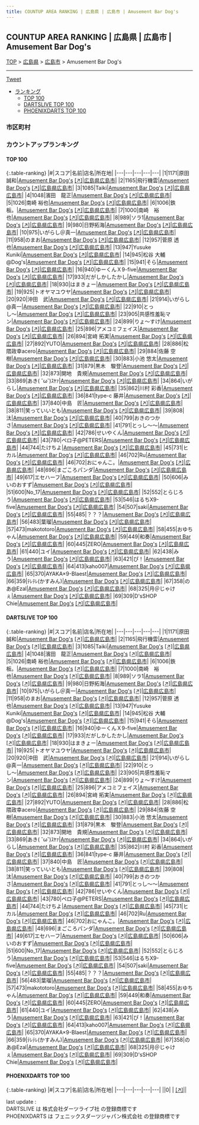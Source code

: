 ```yaml
---
title: COUNTUP AREA RANKING | 広島県 | 広島市 | Amusement Bar Dog's
---
```

## COUNTUP AREA RANKING | 広島県 | 広島市 | Amusement Bar Dog's

[TOP](/darts/rank/) > [広島県](/darts/rank/広島県/) > [広島市](/darts/rank/広島県/広島市/) > Amusement Bar Dog's

___

<a href="https://twitter.com/share?ref_src=twsrc%5Etfw" data-text="COUNTUP AREA RANKING | 広島県広島市Amusement Bar Dog's" class="twitter-share-button" data-hashtags="DARTSLIVE,PHOENIXDARTS,darts,ダーツ" data-show-count="false">Tweet</a>

* [ランキング](#カウントアップランキング)
    * [TOP 100](#top-100)
    * [DARTSLIVE TOP 100](#dartslive-top-100)
    * [PHOENIXDARTS TOP 100](#phoenixdarts-top-100)

### 市区町村

<ul>

</ul>

### カウントアップランキング

#### TOP 100



{:.table-ranking}
|#|スコア|名前|店名|所在地|
|---|---|---|---|---|
|1|1171|<span class="rank-name-dl">原田 誠和</span>|<a href="/darts/rank/shops/04c23937e34d0ae6b21333aee1bd51e4.html">Amusement Bar Dog's</a> <a href="https://search.dartslive.com/jp/shop/04c23937e34d0ae6b21333aee1bd51e4">[↗]</a>|<a href="/darts/rank/広島県/広島市">広島県広島市</a>|
|2|1165|<span class="rank-name-dl">飛行機雲</span>|<a href="/darts/rank/shops/04c23937e34d0ae6b21333aee1bd51e4.html">Amusement Bar Dog's</a> <a href="https://search.dartslive.com/jp/shop/04c23937e34d0ae6b21333aee1bd51e4">[↗]</a>|<a href="/darts/rank/広島県/広島市">広島県広島市</a>|
|3|1085|<span class="rank-name-dl">Taiki</span>|<a href="/darts/rank/shops/04c23937e34d0ae6b21333aee1bd51e4.html">Amusement Bar Dog's</a> <a href="https://search.dartslive.com/jp/shop/04c23937e34d0ae6b21333aee1bd51e4">[↗]</a>|<a href="/darts/rank/広島県/広島市">広島県広島市</a>|
|4|1048|<span class="rank-name-dl">濱田　龍正</span>|<a href="/darts/rank/shops/04c23937e34d0ae6b21333aee1bd51e4.html">Amusement Bar Dog's</a> <a href="https://search.dartslive.com/jp/shop/04c23937e34d0ae6b21333aee1bd51e4">[↗]</a>|<a href="/darts/rank/広島県/広島市">広島県広島市</a>|
|5|1026|<span class="rank-name-dl">南崎 裕也</span>|<a href="/darts/rank/shops/04c23937e34d0ae6b21333aee1bd51e4.html">Amusement Bar Dog's</a> <a href="https://search.dartslive.com/jp/shop/04c23937e34d0ae6b21333aee1bd51e4">[↗]</a>|<a href="/darts/rank/広島県/広島市">広島県広島市</a>|
|6|1006|<span class="rank-name-dl">鉄板。</span>|<a href="/darts/rank/shops/04c23937e34d0ae6b21333aee1bd51e4.html">Amusement Bar Dog's</a> <a href="https://search.dartslive.com/jp/shop/04c23937e34d0ae6b21333aee1bd51e4">[↗]</a>|<a href="/darts/rank/広島県/広島市">広島県広島市</a>|
|7|1000|<span class="rank-name-dl">南崎　裕也</span>|<a href="/darts/rank/shops/04c23937e34d0ae6b21333aee1bd51e4.html">Amusement Bar Dog's</a> <a href="https://search.dartslive.com/jp/shop/04c23937e34d0ae6b21333aee1bd51e4">[↗]</a>|<a href="/darts/rank/広島県/広島市">広島県広島市</a>|
|8|989|<span class="rank-name-dl">ソラ1</span>|<a href="/darts/rank/shops/04c23937e34d0ae6b21333aee1bd51e4.html">Amusement Bar Dog's</a> <a href="https://search.dartslive.com/jp/shop/04c23937e34d0ae6b21333aee1bd51e4">[↗]</a>|<a href="/darts/rank/広島県/広島市">広島県広島市</a>|
|9|980|<span class="rank-name-dl">日野拓海</span>|<a href="/darts/rank/shops/04c23937e34d0ae6b21333aee1bd51e4.html">Amusement Bar Dog's</a> <a href="https://search.dartslive.com/jp/shop/04c23937e34d0ae6b21333aee1bd51e4">[↗]</a>|<a href="/darts/rank/広島県/広島市">広島県広島市</a>|
|10|975|<span class="rank-name-dl">いがらし＠真一</span>|<a href="/darts/rank/shops/04c23937e34d0ae6b21333aee1bd51e4.html">Amusement Bar Dog's</a> <a href="https://search.dartslive.com/jp/shop/04c23937e34d0ae6b21333aee1bd51e4">[↗]</a>|<a href="/darts/rank/広島県/広島市">広島県広島市</a>|
|11|958|<span class="rank-name-dl">のまお</span>|<a href="/darts/rank/shops/04c23937e34d0ae6b21333aee1bd51e4.html">Amusement Bar Dog's</a> <a href="https://search.dartslive.com/jp/shop/04c23937e34d0ae6b21333aee1bd51e4">[↗]</a>|<a href="/darts/rank/広島県/広島市">広島県広島市</a>|
|12|957|<span class="rank-name-dl">菅原 透也</span>|<a href="/darts/rank/shops/04c23937e34d0ae6b21333aee1bd51e4.html">Amusement Bar Dog's</a> <a href="https://search.dartslive.com/jp/shop/04c23937e34d0ae6b21333aee1bd51e4">[↗]</a>|<a href="/darts/rank/広島県/広島市">広島県広島市</a>|
|13|947|<span class="rank-name-dl">Yusuke Kuniki</span>|<a href="/darts/rank/shops/04c23937e34d0ae6b21333aee1bd51e4.html">Amusement Bar Dog's</a> <a href="https://search.dartslive.com/jp/shop/04c23937e34d0ae6b21333aee1bd51e4">[↗]</a>|<a href="/darts/rank/広島県/広島市">広島県広島市</a>|
|14|945|<span class="rank-name-dl">松谷 大輔@Dog&#x27;s</span>|<a href="/darts/rank/shops/04c23937e34d0ae6b21333aee1bd51e4.html">Amusement Bar Dog's</a> <a href="https://search.dartslive.com/jp/shop/04c23937e34d0ae6b21333aee1bd51e4">[↗]</a>|<a href="/darts/rank/広島県/広島市">広島県広島市</a>|
|15|941|<span class="rank-name-dl">そら</span>|<a href="/darts/rank/shops/04c23937e34d0ae6b21333aee1bd51e4.html">Amusement Bar Dog's</a> <a href="https://search.dartslive.com/jp/shop/04c23937e34d0ae6b21333aee1bd51e4">[↗]</a>|<a href="/darts/rank/広島県/広島市">広島県広島市</a>|
|16|940|<span class="rank-name-dl">ゆーくんＸ9-five</span>|<a href="/darts/rank/shops/04c23937e34d0ae6b21333aee1bd51e4.html">Amusement Bar Dog's</a> <a href="https://search.dartslive.com/jp/shop/04c23937e34d0ae6b21333aee1bd51e4">[↗]</a>|<a href="/darts/rank/広島県/広島市">広島県広島市</a>|
|17|933|<span class="rank-name-dl">だがしかしたかし</span>|<a href="/darts/rank/shops/04c23937e34d0ae6b21333aee1bd51e4.html">Amusement Bar Dog's</a> <a href="https://search.dartslive.com/jp/shop/04c23937e34d0ae6b21333aee1bd51e4">[↗]</a>|<a href="/darts/rank/広島県/広島市">広島県広島市</a>|
|18|930|<span class="rank-name-dl">はまきょー</span>|<a href="/darts/rank/shops/04c23937e34d0ae6b21333aee1bd51e4.html">Amusement Bar Dog's</a> <a href="https://search.dartslive.com/jp/shop/04c23937e34d0ae6b21333aee1bd51e4">[↗]</a>|<a href="/darts/rank/広島県/広島市">広島県広島市</a>|
|19|925|<span class="rank-name-dl">トオヤマユウヤ</span>|<a href="/darts/rank/shops/04c23937e34d0ae6b21333aee1bd51e4.html">Amusement Bar Dog's</a> <a href="https://search.dartslive.com/jp/shop/04c23937e34d0ae6b21333aee1bd51e4">[↗]</a>|<a href="/darts/rank/広島県/広島市">広島県広島市</a>|
|20|920|<span class="rank-name-dl">沖田　武</span>|<a href="/darts/rank/shops/04c23937e34d0ae6b21333aee1bd51e4.html">Amusement Bar Dog's</a> <a href="https://search.dartslive.com/jp/shop/04c23937e34d0ae6b21333aee1bd51e4">[↗]</a>|<a href="/darts/rank/広島県/広島市">広島県広島市</a>|
|21|914|<span class="rank-name-dl">いがらし@真一</span>|<a href="/darts/rank/shops/04c23937e34d0ae6b21333aee1bd51e4.html">Amusement Bar Dog's</a> <a href="https://search.dartslive.com/jp/shop/04c23937e34d0ae6b21333aee1bd51e4">[↗]</a>|<a href="/darts/rank/広島県/広島市">広島県広島市</a>|
|22|910|<span class="rank-name-dl">とっし〜</span>|<a href="/darts/rank/shops/04c23937e34d0ae6b21333aee1bd51e4.html">Amusement Bar Dog's</a> <a href="https://search.dartslive.com/jp/shop/04c23937e34d0ae6b21333aee1bd51e4">[↗]</a>|<a href="/darts/rank/広島県/広島市">広島県広島市</a>|
|23|905|<span class="rank-name-dl">共感性羞恥マン</span>|<a href="/darts/rank/shops/04c23937e34d0ae6b21333aee1bd51e4.html">Amusement Bar Dog's</a> <a href="https://search.dartslive.com/jp/shop/04c23937e34d0ae6b21333aee1bd51e4">[↗]</a>|<a href="/darts/rank/広島県/広島市">広島県広島市</a>|
|24|899|<span class="rank-name-dl">りょ〜すけ</span>|<a href="/darts/rank/shops/04c23937e34d0ae6b21333aee1bd51e4.html">Amusement Bar Dog's</a> <a href="https://search.dartslive.com/jp/shop/04c23937e34d0ae6b21333aee1bd51e4">[↗]</a>|<a href="/darts/rank/広島県/広島市">広島県広島市</a>|
|25|896|<span class="rank-name-dl">アメコミフェイス</span>|<a href="/darts/rank/shops/04c23937e34d0ae6b21333aee1bd51e4.html">Amusement Bar Dog's</a> <a href="https://search.dartslive.com/jp/shop/04c23937e34d0ae6b21333aee1bd51e4">[↗]</a>|<a href="/darts/rank/広島県/広島市">広島県広島市</a>|
|26|894|<span class="rank-name-dl">宮﨑 拓実</span>|<a href="/darts/rank/shops/04c23937e34d0ae6b21333aee1bd51e4.html">Amusement Bar Dog's</a> <a href="https://search.dartslive.com/jp/shop/04c23937e34d0ae6b21333aee1bd51e4">[↗]</a>|<a href="/darts/rank/広島県/広島市">広島県広島市</a>|
|27|892|<span class="rank-name-dl">YUTO</span>|<a href="/darts/rank/shops/04c23937e34d0ae6b21333aee1bd51e4.html">Amusement Bar Dog's</a> <a href="https://search.dartslive.com/jp/shop/04c23937e34d0ae6b21333aee1bd51e4">[↗]</a>|<a href="/darts/rank/広島県/広島市">広島県広島市</a>|
|28|886|<span class="rank-name-dl">松隈政幸acero</span>|<a href="/darts/rank/shops/04c23937e34d0ae6b21333aee1bd51e4.html">Amusement Bar Dog's</a> <a href="https://search.dartslive.com/jp/shop/04c23937e34d0ae6b21333aee1bd51e4">[↗]</a>|<a href="/darts/rank/広島県/広島市">広島県広島市</a>|
|29|884|<span class="rank-name-dl">佐藤 空樹</span>|<a href="/darts/rank/shops/04c23937e34d0ae6b21333aee1bd51e4.html">Amusement Bar Dog's</a> <a href="https://search.dartslive.com/jp/shop/04c23937e34d0ae6b21333aee1bd51e4">[↗]</a>|<a href="/darts/rank/広島県/広島市">広島県広島市</a>|
|30|883|<span class="rank-name-dl">小池 悠太</span>|<a href="/darts/rank/shops/04c23937e34d0ae6b21333aee1bd51e4.html">Amusement Bar Dog's</a> <a href="https://search.dartslive.com/jp/shop/04c23937e34d0ae6b21333aee1bd51e4">[↗]</a>|<a href="/darts/rank/広島県/広島市">広島県広島市</a>|
|31|879|<span class="rank-name-dl">黒木　駿登</span>|<a href="/darts/rank/shops/04c23937e34d0ae6b21333aee1bd51e4.html">Amusement Bar Dog's</a> <a href="https://search.dartslive.com/jp/shop/04c23937e34d0ae6b21333aee1bd51e4">[↗]</a>|<a href="/darts/rank/広島県/広島市">広島県広島市</a>|
|32|873|<span class="rank-name-dl">開地　貴規</span>|<a href="/darts/rank/shops/04c23937e34d0ae6b21333aee1bd51e4.html">Amusement Bar Dog's</a> <a href="https://search.dartslive.com/jp/shop/04c23937e34d0ae6b21333aee1bd51e4">[↗]</a>|<a href="/darts/rank/広島県/広島市">広島県広島市</a>|
|33|869|<span class="rank-name-dl">あき( ˘ω˘)ｽﾔｧ</span>|<a href="/darts/rank/shops/04c23937e34d0ae6b21333aee1bd51e4.html">Amusement Bar Dog's</a> <a href="https://search.dartslive.com/jp/shop/04c23937e34d0ae6b21333aee1bd51e4">[↗]</a>|<a href="/darts/rank/広島県/広島市">広島県広島市</a>|
|34|864|<span class="rank-name-dl">いがらし</span>|<a href="/darts/rank/shops/04c23937e34d0ae6b21333aee1bd51e4.html">Amusement Bar Dog's</a> <a href="https://search.dartslive.com/jp/shop/04c23937e34d0ae6b21333aee1bd51e4">[↗]</a>|<a href="/darts/rank/広島県/広島市">広島県広島市</a>|
|35|862|<span class="rank-name-dl">川村 彩香</span>|<a href="/darts/rank/shops/04c23937e34d0ae6b21333aee1bd51e4.html">Amusement Bar Dog's</a> <a href="https://search.dartslive.com/jp/shop/04c23937e34d0ae6b21333aee1bd51e4">[↗]</a>|<a href="/darts/rank/広島県/広島市">広島県広島市</a>|
|36|841|<span class="rank-name-dl">type-c 藤井</span>|<a href="/darts/rank/shops/04c23937e34d0ae6b21333aee1bd51e4.html">Amusement Bar Dog's</a> <a href="https://search.dartslive.com/jp/shop/04c23937e34d0ae6b21333aee1bd51e4">[↗]</a>|<a href="/darts/rank/広島県/広島市">広島県広島市</a>|
|37|840|<span class="rank-name-dl">中島　匠</span>|<a href="/darts/rank/shops/04c23937e34d0ae6b21333aee1bd51e4.html">Amusement Bar Dog's</a> <a href="https://search.dartslive.com/jp/shop/04c23937e34d0ae6b21333aee1bd51e4">[↗]</a>|<a href="/darts/rank/広島県/広島市">広島県広島市</a>|
|38|811|<span class="rank-name-dl">笑っていいとも</span>|<a href="/darts/rank/shops/04c23937e34d0ae6b21333aee1bd51e4.html">Amusement Bar Dog's</a> <a href="https://search.dartslive.com/jp/shop/04c23937e34d0ae6b21333aee1bd51e4">[↗]</a>|<a href="/darts/rank/広島県/広島市">広島県広島市</a>|
|39|808|<span class="rank-name-dl">汰</span>|<a href="/darts/rank/shops/04c23937e34d0ae6b21333aee1bd51e4.html">Amusement Bar Dog's</a> <a href="https://search.dartslive.com/jp/shop/04c23937e34d0ae6b21333aee1bd51e4">[↗]</a>|<a href="/darts/rank/広島県/広島市">広島県広島市</a>|
|40|799|<span class="rank-name-dl">おきのつかさ</span>|<a href="/darts/rank/shops/04c23937e34d0ae6b21333aee1bd51e4.html">Amusement Bar Dog's</a> <a href="https://search.dartslive.com/jp/shop/04c23937e34d0ae6b21333aee1bd51e4">[↗]</a>|<a href="/darts/rank/広島県/広島市">広島県広島市</a>|
|41|791|<span class="rank-name-dl">とっし〜〜</span>|<a href="/darts/rank/shops/04c23937e34d0ae6b21333aee1bd51e4.html">Amusement Bar Dog's</a> <a href="https://search.dartslive.com/jp/shop/04c23937e34d0ae6b21333aee1bd51e4">[↗]</a>|<a href="/darts/rank/広島県/広島市">広島県広島市</a>|
|42|786|<span class="rank-name-dl">せいやくん</span>|<a href="/darts/rank/shops/04c23937e34d0ae6b21333aee1bd51e4.html">Amusement Bar Dog's</a> <a href="https://search.dartslive.com/jp/shop/04c23937e34d0ae6b21333aee1bd51e4">[↗]</a>|<a href="/darts/rank/広島県/広島市">広島県広島市</a>|
|43|780|<span class="rank-name-dl">ペロ子@PETERS</span>|<a href="/darts/rank/shops/04c23937e34d0ae6b21333aee1bd51e4.html">Amusement Bar Dog's</a> <a href="https://search.dartslive.com/jp/shop/04c23937e34d0ae6b21333aee1bd51e4">[↗]</a>|<a href="/darts/rank/広島県/広島市">広島県広島市</a>|
|44|744|<span class="rank-name-dl">たけちよ</span>|<a href="/darts/rank/shops/04c23937e34d0ae6b21333aee1bd51e4.html">Amusement Bar Dog's</a> <a href="https://search.dartslive.com/jp/shop/04c23937e34d0ae6b21333aee1bd51e4">[↗]</a>|<a href="/darts/rank/広島県/広島市">広島県広島市</a>|
|45|731|<span class="rank-name-dl">ヒカル</span>|<a href="/darts/rank/shops/04c23937e34d0ae6b21333aee1bd51e4.html">Amusement Bar Dog's</a> <a href="https://search.dartslive.com/jp/shop/04c23937e34d0ae6b21333aee1bd51e4">[↗]</a>|<a href="/darts/rank/広島県/広島市">広島県広島市</a>|
|46|702|<span class="rank-name-dl">Ru</span>|<a href="/darts/rank/shops/04c23937e34d0ae6b21333aee1bd51e4.html">Amusement Bar Dog's</a> <a href="https://search.dartslive.com/jp/shop/04c23937e34d0ae6b21333aee1bd51e4">[↗]</a>|<a href="/darts/rank/広島県/広島市">広島県広島市</a>|
|46|702|<span class="rank-name-dl">おにゃんこ。</span>|<a href="/darts/rank/shops/04c23937e34d0ae6b21333aee1bd51e4.html">Amusement Bar Dog's</a> <a href="https://search.dartslive.com/jp/shop/04c23937e34d0ae6b21333aee1bd51e4">[↗]</a>|<a href="/darts/rank/広島県/広島市">広島県広島市</a>|
|48|696|<span class="rank-name-dl">まごころパンダ</span>|<a href="/darts/rank/shops/04c23937e34d0ae6b21333aee1bd51e4.html">Amusement Bar Dog's</a> <a href="https://search.dartslive.com/jp/shop/04c23937e34d0ae6b21333aee1bd51e4">[↗]</a>|<a href="/darts/rank/広島県/広島市">広島県広島市</a>|
|49|617|<span class="rank-name-dl">エセハーフ</span>|<a href="/darts/rank/shops/04c23937e34d0ae6b21333aee1bd51e4.html">Amusement Bar Dog's</a> <a href="https://search.dartslive.com/jp/shop/04c23937e34d0ae6b21333aee1bd51e4">[↗]</a>|<a href="/darts/rank/広島県/広島市">広島県広島市</a>|
|50|606|<span class="rank-name-dl">みいのおすず</span>|<a href="/darts/rank/shops/04c23937e34d0ae6b21333aee1bd51e4.html">Amusement Bar Dog's</a> <a href="https://search.dartslive.com/jp/shop/04c23937e34d0ae6b21333aee1bd51e4">[↗]</a>|<a href="/darts/rank/広島県/広島市">広島県広島市</a>|
|51|600|<span class="rank-name-dl">No_17</span>|<a href="/darts/rank/shops/04c23937e34d0ae6b21333aee1bd51e4.html">Amusement Bar Dog's</a> <a href="https://search.dartslive.com/jp/shop/04c23937e34d0ae6b21333aee1bd51e4">[↗]</a>|<a href="/darts/rank/広島県/広島市">広島県広島市</a>|
|52|552|<span class="rank-name-dl">とらじろう</span>|<a href="/darts/rank/shops/04c23937e34d0ae6b21333aee1bd51e4.html">Amusement Bar Dog's</a> <a href="https://search.dartslive.com/jp/shop/04c23937e34d0ae6b21333aee1bd51e4">[↗]</a>|<a href="/darts/rank/広島県/広島市">広島県広島市</a>|
|53|546|<span class="rank-name-dl">はるちX9-five</span>|<a href="/darts/rank/shops/04c23937e34d0ae6b21333aee1bd51e4.html">Amusement Bar Dog's</a> <a href="https://search.dartslive.com/jp/shop/04c23937e34d0ae6b21333aee1bd51e4">[↗]</a>|<a href="/darts/rank/広島県/広島市">広島県広島市</a>|
|54|507|<span class="rank-name-dl">saki</span>|<a href="/darts/rank/shops/04c23937e34d0ae6b21333aee1bd51e4.html">Amusement Bar Dog's</a> <a href="https://search.dartslive.com/jp/shop/04c23937e34d0ae6b21333aee1bd51e4">[↗]</a>|<a href="/darts/rank/広島県/広島市">広島県広島市</a>|
|55|485|<span class="rank-name-dl">？？？</span>|<a href="/darts/rank/shops/04c23937e34d0ae6b21333aee1bd51e4.html">Amusement Bar Dog's</a> <a href="https://search.dartslive.com/jp/shop/04c23937e34d0ae6b21333aee1bd51e4">[↗]</a>|<a href="/darts/rank/広島県/広島市">広島県広島市</a>|
|56|483|<span class="rank-name-dl">葉瑠</span>|<a href="/darts/rank/shops/04c23937e34d0ae6b21333aee1bd51e4.html">Amusement Bar Dog's</a> <a href="https://search.dartslive.com/jp/shop/04c23937e34d0ae6b21333aee1bd51e4">[↗]</a>|<a href="/darts/rank/広島県/広島市">広島県広島市</a>|
|57|473|<span class="rank-name-dl">makototoro</span>|<a href="/darts/rank/shops/04c23937e34d0ae6b21333aee1bd51e4.html">Amusement Bar Dog's</a> <a href="https://search.dartslive.com/jp/shop/04c23937e34d0ae6b21333aee1bd51e4">[↗]</a>|<a href="/darts/rank/広島県/広島市">広島県広島市</a>|
|58|455|<span class="rank-name-dl">おゆちゃん</span>|<a href="/darts/rank/shops/04c23937e34d0ae6b21333aee1bd51e4.html">Amusement Bar Dog's</a> <a href="https://search.dartslive.com/jp/shop/04c23937e34d0ae6b21333aee1bd51e4">[↗]</a>|<a href="/darts/rank/広島県/広島市">広島県広島市</a>|
|59|449|<span class="rank-name-dl">和奏</span>|<a href="/darts/rank/shops/04c23937e34d0ae6b21333aee1bd51e4.html">Amusement Bar Dog's</a> <a href="https://search.dartslive.com/jp/shop/04c23937e34d0ae6b21333aee1bd51e4">[↗]</a>|<a href="/darts/rank/広島県/広島市">広島県広島市</a>|
|60|445|<span class="rank-name-dl">ZERO</span>|<a href="/darts/rank/shops/04c23937e34d0ae6b21333aee1bd51e4.html">Amusement Bar Dog's</a> <a href="https://search.dartslive.com/jp/shop/04c23937e34d0ae6b21333aee1bd51e4">[↗]</a>|<a href="/darts/rank/広島県/広島市">広島県広島市</a>|
|61|440|<span class="rank-name-dl">ユイ</span>|<a href="/darts/rank/shops/04c23937e34d0ae6b21333aee1bd51e4.html">Amusement Bar Dog's</a> <a href="https://search.dartslive.com/jp/shop/04c23937e34d0ae6b21333aee1bd51e4">[↗]</a>|<a href="/darts/rank/広島県/広島市">広島県広島市</a>|
|62|438|<span class="rank-name-dl">みう</span>|<a href="/darts/rank/shops/04c23937e34d0ae6b21333aee1bd51e4.html">Amusement Bar Dog's</a> <a href="https://search.dartslive.com/jp/shop/04c23937e34d0ae6b21333aee1bd51e4">[↗]</a>|<a href="/darts/rank/広島県/広島市">広島県広島市</a>|
|63|421|<span class="rank-name-dl">ぴ！</span>|<a href="/darts/rank/shops/04c23937e34d0ae6b21333aee1bd51e4.html">Amusement Bar Dog's</a> <a href="https://search.dartslive.com/jp/shop/04c23937e34d0ae6b21333aee1bd51e4">[↗]</a>|<a href="/darts/rank/広島県/広島市">広島県広島市</a>|
|64|413|<span class="rank-name-dl">kaho007</span>|<a href="/darts/rank/shops/04c23937e34d0ae6b21333aee1bd51e4.html">Amusement Bar Dog's</a> <a href="https://search.dartslive.com/jp/shop/04c23937e34d0ae6b21333aee1bd51e4">[↗]</a>|<a href="/darts/rank/広島県/広島市">広島県広島市</a>|
|65|370|<span class="rank-name-dl">AYAKA×9-Blaest</span>|<a href="/darts/rank/shops/04c23937e34d0ae6b21333aee1bd51e4.html">Amusement Bar Dog's</a> <a href="https://search.dartslive.com/jp/shop/04c23937e34d0ae6b21333aee1bd51e4">[↗]</a>|<a href="/darts/rank/広島県/広島市">広島県広島市</a>|
|66|359|<span class="rank-name-dl">ﾃﾚﾃﾚ(かすみん)</span>|<a href="/darts/rank/shops/04c23937e34d0ae6b21333aee1bd51e4.html">Amusement Bar Dog's</a> <a href="https://search.dartslive.com/jp/shop/04c23937e34d0ae6b21333aee1bd51e4">[↗]</a>|<a href="/darts/rank/広島県/広島市">広島県広島市</a>|
|67|358|<span class="rank-name-dl">のあ@Ezal</span>|<a href="/darts/rank/shops/04c23937e34d0ae6b21333aee1bd51e4.html">Amusement Bar Dog's</a> <a href="https://search.dartslive.com/jp/shop/04c23937e34d0ae6b21333aee1bd51e4">[↗]</a>|<a href="/darts/rank/広島県/広島市">広島県広島市</a>|
|68|325|<span class="rank-name-dl">月＠じゃけぇ</span>|<a href="/darts/rank/shops/04c23937e34d0ae6b21333aee1bd51e4.html">Amusement Bar Dog's</a> <a href="https://search.dartslive.com/jp/shop/04c23937e34d0ae6b21333aee1bd51e4">[↗]</a>|<a href="/darts/rank/広島県/広島市">広島県広島市</a>|
|69|309|<span class="rank-name-dl">D&#x27;sSHOP Chie</span>|<a href="/darts/rank/shops/04c23937e34d0ae6b21333aee1bd51e4.html">Amusement Bar Dog's</a> <a href="https://search.dartslive.com/jp/shop/04c23937e34d0ae6b21333aee1bd51e4">[↗]</a>|<a href="/darts/rank/広島県/広島市">広島県広島市</a>|


#### DARTSLIVE TOP 100



{:.table-ranking}
|#|スコア|名前|店名|所在地|
|---|---|---|---|---|
|1|1171|<span class="rank-name-dl">原田 誠和</span>|<a href="/darts/rank/shops/04c23937e34d0ae6b21333aee1bd51e4.html">Amusement Bar Dog's</a> <a href="https://search.dartslive.com/jp/shop/04c23937e34d0ae6b21333aee1bd51e4">[↗]</a>|<a href="/darts/rank/広島県/広島市">広島県広島市</a>|
|2|1165|<span class="rank-name-dl">飛行機雲</span>|<a href="/darts/rank/shops/04c23937e34d0ae6b21333aee1bd51e4.html">Amusement Bar Dog's</a> <a href="https://search.dartslive.com/jp/shop/04c23937e34d0ae6b21333aee1bd51e4">[↗]</a>|<a href="/darts/rank/広島県/広島市">広島県広島市</a>|
|3|1085|<span class="rank-name-dl">Taiki</span>|<a href="/darts/rank/shops/04c23937e34d0ae6b21333aee1bd51e4.html">Amusement Bar Dog's</a> <a href="https://search.dartslive.com/jp/shop/04c23937e34d0ae6b21333aee1bd51e4">[↗]</a>|<a href="/darts/rank/広島県/広島市">広島県広島市</a>|
|4|1048|<span class="rank-name-dl">濱田　龍正</span>|<a href="/darts/rank/shops/04c23937e34d0ae6b21333aee1bd51e4.html">Amusement Bar Dog's</a> <a href="https://search.dartslive.com/jp/shop/04c23937e34d0ae6b21333aee1bd51e4">[↗]</a>|<a href="/darts/rank/広島県/広島市">広島県広島市</a>|
|5|1026|<span class="rank-name-dl">南崎 裕也</span>|<a href="/darts/rank/shops/04c23937e34d0ae6b21333aee1bd51e4.html">Amusement Bar Dog's</a> <a href="https://search.dartslive.com/jp/shop/04c23937e34d0ae6b21333aee1bd51e4">[↗]</a>|<a href="/darts/rank/広島県/広島市">広島県広島市</a>|
|6|1006|<span class="rank-name-dl">鉄板。</span>|<a href="/darts/rank/shops/04c23937e34d0ae6b21333aee1bd51e4.html">Amusement Bar Dog's</a> <a href="https://search.dartslive.com/jp/shop/04c23937e34d0ae6b21333aee1bd51e4">[↗]</a>|<a href="/darts/rank/広島県/広島市">広島県広島市</a>|
|7|1000|<span class="rank-name-dl">南崎　裕也</span>|<a href="/darts/rank/shops/04c23937e34d0ae6b21333aee1bd51e4.html">Amusement Bar Dog's</a> <a href="https://search.dartslive.com/jp/shop/04c23937e34d0ae6b21333aee1bd51e4">[↗]</a>|<a href="/darts/rank/広島県/広島市">広島県広島市</a>|
|8|989|<span class="rank-name-dl">ソラ1</span>|<a href="/darts/rank/shops/04c23937e34d0ae6b21333aee1bd51e4.html">Amusement Bar Dog's</a> <a href="https://search.dartslive.com/jp/shop/04c23937e34d0ae6b21333aee1bd51e4">[↗]</a>|<a href="/darts/rank/広島県/広島市">広島県広島市</a>|
|9|980|<span class="rank-name-dl">日野拓海</span>|<a href="/darts/rank/shops/04c23937e34d0ae6b21333aee1bd51e4.html">Amusement Bar Dog's</a> <a href="https://search.dartslive.com/jp/shop/04c23937e34d0ae6b21333aee1bd51e4">[↗]</a>|<a href="/darts/rank/広島県/広島市">広島県広島市</a>|
|10|975|<span class="rank-name-dl">いがらし＠真一</span>|<a href="/darts/rank/shops/04c23937e34d0ae6b21333aee1bd51e4.html">Amusement Bar Dog's</a> <a href="https://search.dartslive.com/jp/shop/04c23937e34d0ae6b21333aee1bd51e4">[↗]</a>|<a href="/darts/rank/広島県/広島市">広島県広島市</a>|
|11|958|<span class="rank-name-dl">のまお</span>|<a href="/darts/rank/shops/04c23937e34d0ae6b21333aee1bd51e4.html">Amusement Bar Dog's</a> <a href="https://search.dartslive.com/jp/shop/04c23937e34d0ae6b21333aee1bd51e4">[↗]</a>|<a href="/darts/rank/広島県/広島市">広島県広島市</a>|
|12|957|<span class="rank-name-dl">菅原 透也</span>|<a href="/darts/rank/shops/04c23937e34d0ae6b21333aee1bd51e4.html">Amusement Bar Dog's</a> <a href="https://search.dartslive.com/jp/shop/04c23937e34d0ae6b21333aee1bd51e4">[↗]</a>|<a href="/darts/rank/広島県/広島市">広島県広島市</a>|
|13|947|<span class="rank-name-dl">Yusuke Kuniki</span>|<a href="/darts/rank/shops/04c23937e34d0ae6b21333aee1bd51e4.html">Amusement Bar Dog's</a> <a href="https://search.dartslive.com/jp/shop/04c23937e34d0ae6b21333aee1bd51e4">[↗]</a>|<a href="/darts/rank/広島県/広島市">広島県広島市</a>|
|14|945|<span class="rank-name-dl">松谷 大輔@Dog&#x27;s</span>|<a href="/darts/rank/shops/04c23937e34d0ae6b21333aee1bd51e4.html">Amusement Bar Dog's</a> <a href="https://search.dartslive.com/jp/shop/04c23937e34d0ae6b21333aee1bd51e4">[↗]</a>|<a href="/darts/rank/広島県/広島市">広島県広島市</a>|
|15|941|<span class="rank-name-dl">そら</span>|<a href="/darts/rank/shops/04c23937e34d0ae6b21333aee1bd51e4.html">Amusement Bar Dog's</a> <a href="https://search.dartslive.com/jp/shop/04c23937e34d0ae6b21333aee1bd51e4">[↗]</a>|<a href="/darts/rank/広島県/広島市">広島県広島市</a>|
|16|940|<span class="rank-name-dl">ゆーくんＸ9-five</span>|<a href="/darts/rank/shops/04c23937e34d0ae6b21333aee1bd51e4.html">Amusement Bar Dog's</a> <a href="https://search.dartslive.com/jp/shop/04c23937e34d0ae6b21333aee1bd51e4">[↗]</a>|<a href="/darts/rank/広島県/広島市">広島県広島市</a>|
|17|933|<span class="rank-name-dl">だがしかしたかし</span>|<a href="/darts/rank/shops/04c23937e34d0ae6b21333aee1bd51e4.html">Amusement Bar Dog's</a> <a href="https://search.dartslive.com/jp/shop/04c23937e34d0ae6b21333aee1bd51e4">[↗]</a>|<a href="/darts/rank/広島県/広島市">広島県広島市</a>|
|18|930|<span class="rank-name-dl">はまきょー</span>|<a href="/darts/rank/shops/04c23937e34d0ae6b21333aee1bd51e4.html">Amusement Bar Dog's</a> <a href="https://search.dartslive.com/jp/shop/04c23937e34d0ae6b21333aee1bd51e4">[↗]</a>|<a href="/darts/rank/広島県/広島市">広島県広島市</a>|
|19|925|<span class="rank-name-dl">トオヤマユウヤ</span>|<a href="/darts/rank/shops/04c23937e34d0ae6b21333aee1bd51e4.html">Amusement Bar Dog's</a> <a href="https://search.dartslive.com/jp/shop/04c23937e34d0ae6b21333aee1bd51e4">[↗]</a>|<a href="/darts/rank/広島県/広島市">広島県広島市</a>|
|20|920|<span class="rank-name-dl">沖田　武</span>|<a href="/darts/rank/shops/04c23937e34d0ae6b21333aee1bd51e4.html">Amusement Bar Dog's</a> <a href="https://search.dartslive.com/jp/shop/04c23937e34d0ae6b21333aee1bd51e4">[↗]</a>|<a href="/darts/rank/広島県/広島市">広島県広島市</a>|
|21|914|<span class="rank-name-dl">いがらし@真一</span>|<a href="/darts/rank/shops/04c23937e34d0ae6b21333aee1bd51e4.html">Amusement Bar Dog's</a> <a href="https://search.dartslive.com/jp/shop/04c23937e34d0ae6b21333aee1bd51e4">[↗]</a>|<a href="/darts/rank/広島県/広島市">広島県広島市</a>|
|22|910|<span class="rank-name-dl">とっし〜</span>|<a href="/darts/rank/shops/04c23937e34d0ae6b21333aee1bd51e4.html">Amusement Bar Dog's</a> <a href="https://search.dartslive.com/jp/shop/04c23937e34d0ae6b21333aee1bd51e4">[↗]</a>|<a href="/darts/rank/広島県/広島市">広島県広島市</a>|
|23|905|<span class="rank-name-dl">共感性羞恥マン</span>|<a href="/darts/rank/shops/04c23937e34d0ae6b21333aee1bd51e4.html">Amusement Bar Dog's</a> <a href="https://search.dartslive.com/jp/shop/04c23937e34d0ae6b21333aee1bd51e4">[↗]</a>|<a href="/darts/rank/広島県/広島市">広島県広島市</a>|
|24|899|<span class="rank-name-dl">りょ〜すけ</span>|<a href="/darts/rank/shops/04c23937e34d0ae6b21333aee1bd51e4.html">Amusement Bar Dog's</a> <a href="https://search.dartslive.com/jp/shop/04c23937e34d0ae6b21333aee1bd51e4">[↗]</a>|<a href="/darts/rank/広島県/広島市">広島県広島市</a>|
|25|896|<span class="rank-name-dl">アメコミフェイス</span>|<a href="/darts/rank/shops/04c23937e34d0ae6b21333aee1bd51e4.html">Amusement Bar Dog's</a> <a href="https://search.dartslive.com/jp/shop/04c23937e34d0ae6b21333aee1bd51e4">[↗]</a>|<a href="/darts/rank/広島県/広島市">広島県広島市</a>|
|26|894|<span class="rank-name-dl">宮﨑 拓実</span>|<a href="/darts/rank/shops/04c23937e34d0ae6b21333aee1bd51e4.html">Amusement Bar Dog's</a> <a href="https://search.dartslive.com/jp/shop/04c23937e34d0ae6b21333aee1bd51e4">[↗]</a>|<a href="/darts/rank/広島県/広島市">広島県広島市</a>|
|27|892|<span class="rank-name-dl">YUTO</span>|<a href="/darts/rank/shops/04c23937e34d0ae6b21333aee1bd51e4.html">Amusement Bar Dog's</a> <a href="https://search.dartslive.com/jp/shop/04c23937e34d0ae6b21333aee1bd51e4">[↗]</a>|<a href="/darts/rank/広島県/広島市">広島県広島市</a>|
|28|886|<span class="rank-name-dl">松隈政幸acero</span>|<a href="/darts/rank/shops/04c23937e34d0ae6b21333aee1bd51e4.html">Amusement Bar Dog's</a> <a href="https://search.dartslive.com/jp/shop/04c23937e34d0ae6b21333aee1bd51e4">[↗]</a>|<a href="/darts/rank/広島県/広島市">広島県広島市</a>|
|29|884|<span class="rank-name-dl">佐藤 空樹</span>|<a href="/darts/rank/shops/04c23937e34d0ae6b21333aee1bd51e4.html">Amusement Bar Dog's</a> <a href="https://search.dartslive.com/jp/shop/04c23937e34d0ae6b21333aee1bd51e4">[↗]</a>|<a href="/darts/rank/広島県/広島市">広島県広島市</a>|
|30|883|<span class="rank-name-dl">小池 悠太</span>|<a href="/darts/rank/shops/04c23937e34d0ae6b21333aee1bd51e4.html">Amusement Bar Dog's</a> <a href="https://search.dartslive.com/jp/shop/04c23937e34d0ae6b21333aee1bd51e4">[↗]</a>|<a href="/darts/rank/広島県/広島市">広島県広島市</a>|
|31|879|<span class="rank-name-dl">黒木　駿登</span>|<a href="/darts/rank/shops/04c23937e34d0ae6b21333aee1bd51e4.html">Amusement Bar Dog's</a> <a href="https://search.dartslive.com/jp/shop/04c23937e34d0ae6b21333aee1bd51e4">[↗]</a>|<a href="/darts/rank/広島県/広島市">広島県広島市</a>|
|32|873|<span class="rank-name-dl">開地　貴規</span>|<a href="/darts/rank/shops/04c23937e34d0ae6b21333aee1bd51e4.html">Amusement Bar Dog's</a> <a href="https://search.dartslive.com/jp/shop/04c23937e34d0ae6b21333aee1bd51e4">[↗]</a>|<a href="/darts/rank/広島県/広島市">広島県広島市</a>|
|33|869|<span class="rank-name-dl">あき( ˘ω˘)ｽﾔｧ</span>|<a href="/darts/rank/shops/04c23937e34d0ae6b21333aee1bd51e4.html">Amusement Bar Dog's</a> <a href="https://search.dartslive.com/jp/shop/04c23937e34d0ae6b21333aee1bd51e4">[↗]</a>|<a href="/darts/rank/広島県/広島市">広島県広島市</a>|
|34|864|<span class="rank-name-dl">いがらし</span>|<a href="/darts/rank/shops/04c23937e34d0ae6b21333aee1bd51e4.html">Amusement Bar Dog's</a> <a href="https://search.dartslive.com/jp/shop/04c23937e34d0ae6b21333aee1bd51e4">[↗]</a>|<a href="/darts/rank/広島県/広島市">広島県広島市</a>|
|35|862|<span class="rank-name-dl">川村 彩香</span>|<a href="/darts/rank/shops/04c23937e34d0ae6b21333aee1bd51e4.html">Amusement Bar Dog's</a> <a href="https://search.dartslive.com/jp/shop/04c23937e34d0ae6b21333aee1bd51e4">[↗]</a>|<a href="/darts/rank/広島県/広島市">広島県広島市</a>|
|36|841|<span class="rank-name-dl">type-c 藤井</span>|<a href="/darts/rank/shops/04c23937e34d0ae6b21333aee1bd51e4.html">Amusement Bar Dog's</a> <a href="https://search.dartslive.com/jp/shop/04c23937e34d0ae6b21333aee1bd51e4">[↗]</a>|<a href="/darts/rank/広島県/広島市">広島県広島市</a>|
|37|840|<span class="rank-name-dl">中島　匠</span>|<a href="/darts/rank/shops/04c23937e34d0ae6b21333aee1bd51e4.html">Amusement Bar Dog's</a> <a href="https://search.dartslive.com/jp/shop/04c23937e34d0ae6b21333aee1bd51e4">[↗]</a>|<a href="/darts/rank/広島県/広島市">広島県広島市</a>|
|38|811|<span class="rank-name-dl">笑っていいとも</span>|<a href="/darts/rank/shops/04c23937e34d0ae6b21333aee1bd51e4.html">Amusement Bar Dog's</a> <a href="https://search.dartslive.com/jp/shop/04c23937e34d0ae6b21333aee1bd51e4">[↗]</a>|<a href="/darts/rank/広島県/広島市">広島県広島市</a>|
|39|808|<span class="rank-name-dl">汰</span>|<a href="/darts/rank/shops/04c23937e34d0ae6b21333aee1bd51e4.html">Amusement Bar Dog's</a> <a href="https://search.dartslive.com/jp/shop/04c23937e34d0ae6b21333aee1bd51e4">[↗]</a>|<a href="/darts/rank/広島県/広島市">広島県広島市</a>|
|40|799|<span class="rank-name-dl">おきのつかさ</span>|<a href="/darts/rank/shops/04c23937e34d0ae6b21333aee1bd51e4.html">Amusement Bar Dog's</a> <a href="https://search.dartslive.com/jp/shop/04c23937e34d0ae6b21333aee1bd51e4">[↗]</a>|<a href="/darts/rank/広島県/広島市">広島県広島市</a>|
|41|791|<span class="rank-name-dl">とっし〜〜</span>|<a href="/darts/rank/shops/04c23937e34d0ae6b21333aee1bd51e4.html">Amusement Bar Dog's</a> <a href="https://search.dartslive.com/jp/shop/04c23937e34d0ae6b21333aee1bd51e4">[↗]</a>|<a href="/darts/rank/広島県/広島市">広島県広島市</a>|
|42|786|<span class="rank-name-dl">せいやくん</span>|<a href="/darts/rank/shops/04c23937e34d0ae6b21333aee1bd51e4.html">Amusement Bar Dog's</a> <a href="https://search.dartslive.com/jp/shop/04c23937e34d0ae6b21333aee1bd51e4">[↗]</a>|<a href="/darts/rank/広島県/広島市">広島県広島市</a>|
|43|780|<span class="rank-name-dl">ペロ子@PETERS</span>|<a href="/darts/rank/shops/04c23937e34d0ae6b21333aee1bd51e4.html">Amusement Bar Dog's</a> <a href="https://search.dartslive.com/jp/shop/04c23937e34d0ae6b21333aee1bd51e4">[↗]</a>|<a href="/darts/rank/広島県/広島市">広島県広島市</a>|
|44|744|<span class="rank-name-dl">たけちよ</span>|<a href="/darts/rank/shops/04c23937e34d0ae6b21333aee1bd51e4.html">Amusement Bar Dog's</a> <a href="https://search.dartslive.com/jp/shop/04c23937e34d0ae6b21333aee1bd51e4">[↗]</a>|<a href="/darts/rank/広島県/広島市">広島県広島市</a>|
|45|731|<span class="rank-name-dl">ヒカル</span>|<a href="/darts/rank/shops/04c23937e34d0ae6b21333aee1bd51e4.html">Amusement Bar Dog's</a> <a href="https://search.dartslive.com/jp/shop/04c23937e34d0ae6b21333aee1bd51e4">[↗]</a>|<a href="/darts/rank/広島県/広島市">広島県広島市</a>|
|46|702|<span class="rank-name-dl">Ru</span>|<a href="/darts/rank/shops/04c23937e34d0ae6b21333aee1bd51e4.html">Amusement Bar Dog's</a> <a href="https://search.dartslive.com/jp/shop/04c23937e34d0ae6b21333aee1bd51e4">[↗]</a>|<a href="/darts/rank/広島県/広島市">広島県広島市</a>|
|46|702|<span class="rank-name-dl">おにゃんこ。</span>|<a href="/darts/rank/shops/04c23937e34d0ae6b21333aee1bd51e4.html">Amusement Bar Dog's</a> <a href="https://search.dartslive.com/jp/shop/04c23937e34d0ae6b21333aee1bd51e4">[↗]</a>|<a href="/darts/rank/広島県/広島市">広島県広島市</a>|
|48|696|<span class="rank-name-dl">まごころパンダ</span>|<a href="/darts/rank/shops/04c23937e34d0ae6b21333aee1bd51e4.html">Amusement Bar Dog's</a> <a href="https://search.dartslive.com/jp/shop/04c23937e34d0ae6b21333aee1bd51e4">[↗]</a>|<a href="/darts/rank/広島県/広島市">広島県広島市</a>|
|49|617|<span class="rank-name-dl">エセハーフ</span>|<a href="/darts/rank/shops/04c23937e34d0ae6b21333aee1bd51e4.html">Amusement Bar Dog's</a> <a href="https://search.dartslive.com/jp/shop/04c23937e34d0ae6b21333aee1bd51e4">[↗]</a>|<a href="/darts/rank/広島県/広島市">広島県広島市</a>|
|50|606|<span class="rank-name-dl">みいのおすず</span>|<a href="/darts/rank/shops/04c23937e34d0ae6b21333aee1bd51e4.html">Amusement Bar Dog's</a> <a href="https://search.dartslive.com/jp/shop/04c23937e34d0ae6b21333aee1bd51e4">[↗]</a>|<a href="/darts/rank/広島県/広島市">広島県広島市</a>|
|51|600|<span class="rank-name-dl">No_17</span>|<a href="/darts/rank/shops/04c23937e34d0ae6b21333aee1bd51e4.html">Amusement Bar Dog's</a> <a href="https://search.dartslive.com/jp/shop/04c23937e34d0ae6b21333aee1bd51e4">[↗]</a>|<a href="/darts/rank/広島県/広島市">広島県広島市</a>|
|52|552|<span class="rank-name-dl">とらじろう</span>|<a href="/darts/rank/shops/04c23937e34d0ae6b21333aee1bd51e4.html">Amusement Bar Dog's</a> <a href="https://search.dartslive.com/jp/shop/04c23937e34d0ae6b21333aee1bd51e4">[↗]</a>|<a href="/darts/rank/広島県/広島市">広島県広島市</a>|
|53|546|<span class="rank-name-dl">はるちX9-five</span>|<a href="/darts/rank/shops/04c23937e34d0ae6b21333aee1bd51e4.html">Amusement Bar Dog's</a> <a href="https://search.dartslive.com/jp/shop/04c23937e34d0ae6b21333aee1bd51e4">[↗]</a>|<a href="/darts/rank/広島県/広島市">広島県広島市</a>|
|54|507|<span class="rank-name-dl">saki</span>|<a href="/darts/rank/shops/04c23937e34d0ae6b21333aee1bd51e4.html">Amusement Bar Dog's</a> <a href="https://search.dartslive.com/jp/shop/04c23937e34d0ae6b21333aee1bd51e4">[↗]</a>|<a href="/darts/rank/広島県/広島市">広島県広島市</a>|
|55|485|<span class="rank-name-dl">？？？</span>|<a href="/darts/rank/shops/04c23937e34d0ae6b21333aee1bd51e4.html">Amusement Bar Dog's</a> <a href="https://search.dartslive.com/jp/shop/04c23937e34d0ae6b21333aee1bd51e4">[↗]</a>|<a href="/darts/rank/広島県/広島市">広島県広島市</a>|
|56|483|<span class="rank-name-dl">葉瑠</span>|<a href="/darts/rank/shops/04c23937e34d0ae6b21333aee1bd51e4.html">Amusement Bar Dog's</a> <a href="https://search.dartslive.com/jp/shop/04c23937e34d0ae6b21333aee1bd51e4">[↗]</a>|<a href="/darts/rank/広島県/広島市">広島県広島市</a>|
|57|473|<span class="rank-name-dl">makototoro</span>|<a href="/darts/rank/shops/04c23937e34d0ae6b21333aee1bd51e4.html">Amusement Bar Dog's</a> <a href="https://search.dartslive.com/jp/shop/04c23937e34d0ae6b21333aee1bd51e4">[↗]</a>|<a href="/darts/rank/広島県/広島市">広島県広島市</a>|
|58|455|<span class="rank-name-dl">おゆちゃん</span>|<a href="/darts/rank/shops/04c23937e34d0ae6b21333aee1bd51e4.html">Amusement Bar Dog's</a> <a href="https://search.dartslive.com/jp/shop/04c23937e34d0ae6b21333aee1bd51e4">[↗]</a>|<a href="/darts/rank/広島県/広島市">広島県広島市</a>|
|59|449|<span class="rank-name-dl">和奏</span>|<a href="/darts/rank/shops/04c23937e34d0ae6b21333aee1bd51e4.html">Amusement Bar Dog's</a> <a href="https://search.dartslive.com/jp/shop/04c23937e34d0ae6b21333aee1bd51e4">[↗]</a>|<a href="/darts/rank/広島県/広島市">広島県広島市</a>|
|60|445|<span class="rank-name-dl">ZERO</span>|<a href="/darts/rank/shops/04c23937e34d0ae6b21333aee1bd51e4.html">Amusement Bar Dog's</a> <a href="https://search.dartslive.com/jp/shop/04c23937e34d0ae6b21333aee1bd51e4">[↗]</a>|<a href="/darts/rank/広島県/広島市">広島県広島市</a>|
|61|440|<span class="rank-name-dl">ユイ</span>|<a href="/darts/rank/shops/04c23937e34d0ae6b21333aee1bd51e4.html">Amusement Bar Dog's</a> <a href="https://search.dartslive.com/jp/shop/04c23937e34d0ae6b21333aee1bd51e4">[↗]</a>|<a href="/darts/rank/広島県/広島市">広島県広島市</a>|
|62|438|<span class="rank-name-dl">みう</span>|<a href="/darts/rank/shops/04c23937e34d0ae6b21333aee1bd51e4.html">Amusement Bar Dog's</a> <a href="https://search.dartslive.com/jp/shop/04c23937e34d0ae6b21333aee1bd51e4">[↗]</a>|<a href="/darts/rank/広島県/広島市">広島県広島市</a>|
|63|421|<span class="rank-name-dl">ぴ！</span>|<a href="/darts/rank/shops/04c23937e34d0ae6b21333aee1bd51e4.html">Amusement Bar Dog's</a> <a href="https://search.dartslive.com/jp/shop/04c23937e34d0ae6b21333aee1bd51e4">[↗]</a>|<a href="/darts/rank/広島県/広島市">広島県広島市</a>|
|64|413|<span class="rank-name-dl">kaho007</span>|<a href="/darts/rank/shops/04c23937e34d0ae6b21333aee1bd51e4.html">Amusement Bar Dog's</a> <a href="https://search.dartslive.com/jp/shop/04c23937e34d0ae6b21333aee1bd51e4">[↗]</a>|<a href="/darts/rank/広島県/広島市">広島県広島市</a>|
|65|370|<span class="rank-name-dl">AYAKA×9-Blaest</span>|<a href="/darts/rank/shops/04c23937e34d0ae6b21333aee1bd51e4.html">Amusement Bar Dog's</a> <a href="https://search.dartslive.com/jp/shop/04c23937e34d0ae6b21333aee1bd51e4">[↗]</a>|<a href="/darts/rank/広島県/広島市">広島県広島市</a>|
|66|359|<span class="rank-name-dl">ﾃﾚﾃﾚ(かすみん)</span>|<a href="/darts/rank/shops/04c23937e34d0ae6b21333aee1bd51e4.html">Amusement Bar Dog's</a> <a href="https://search.dartslive.com/jp/shop/04c23937e34d0ae6b21333aee1bd51e4">[↗]</a>|<a href="/darts/rank/広島県/広島市">広島県広島市</a>|
|67|358|<span class="rank-name-dl">のあ@Ezal</span>|<a href="/darts/rank/shops/04c23937e34d0ae6b21333aee1bd51e4.html">Amusement Bar Dog's</a> <a href="https://search.dartslive.com/jp/shop/04c23937e34d0ae6b21333aee1bd51e4">[↗]</a>|<a href="/darts/rank/広島県/広島市">広島県広島市</a>|
|68|325|<span class="rank-name-dl">月＠じゃけぇ</span>|<a href="/darts/rank/shops/04c23937e34d0ae6b21333aee1bd51e4.html">Amusement Bar Dog's</a> <a href="https://search.dartslive.com/jp/shop/04c23937e34d0ae6b21333aee1bd51e4">[↗]</a>|<a href="/darts/rank/広島県/広島市">広島県広島市</a>|
|69|309|<span class="rank-name-dl">D&#x27;sSHOP Chie</span>|<a href="/darts/rank/shops/04c23937e34d0ae6b21333aee1bd51e4.html">Amusement Bar Dog's</a> <a href="https://search.dartslive.com/jp/shop/04c23937e34d0ae6b21333aee1bd51e4">[↗]</a>|<a href="/darts/rank/広島県/広島市">広島県広島市</a>|


#### PHOENIXDARTS TOP 100



{:.table-ranking}
|#|スコア|名前|店名|所在地|
|---|---|---|---|---|
||0|<span class="rank-name-dl"> </span>|<a href="/darts/rank/shops/.html"></a> <a href="">[↗]</a>|<a href="/darts/rank//"></a>|


<div class="footer border-top border-gray-light mt-5 pt-3 text-right text-gray">
    last update : <span style="font-weight: italic" id="foot_last_modified"></span><br />
    DARTSLIVE は 株式会社ダーツライブ社 の登録商標です<br />
    PHOENIXDARTS は フェニックスダーツジャパン株式会社 の登録商標です<br />
</div>

<script src="https://cdnjs.cloudflare.com/ajax/libs/jquery.tablesorter/2.31.3/js/jquery.tablesorter.min.js" integrity="sha512-qzgd5cYSZcosqpzpn7zF2ZId8f/8CHmFKZ8j7mU4OUXTNRd5g+ZHBPsgKEwoqxCtdQvExE5LprwwPAgoicguNg==" crossorigin="anonymous" referrerpolicy="no-referrer"></script>
<link rel="stylesheet" href="https://cdnjs.cloudflare.com/ajax/libs/jquery.tablesorter/2.31.3/css/theme.default.min.css" integrity="sha512-wghhOJkjQX0Lh3NSWvNKeZ0ZpNn+SPVXX1Qyc9OCaogADktxrBiBdKGDoqVUOyhStvMBmJQ8ZdMHiR3wuEq8+w==" crossorigin="anonymous" referrerpolicy="no-referrer" />
<script>
$(function() {
    $(".table-ranking").tablesorter({sortList:[[0, 0]]});
    $("#foot_last_modified").text(formatDate(new Date(document.lastModified), 'yyyy-MM-dd HH:mm:ss'));
});
</script>

<script async src="https://platform.twitter.com/widgets.js" charset="utf-8"></script>